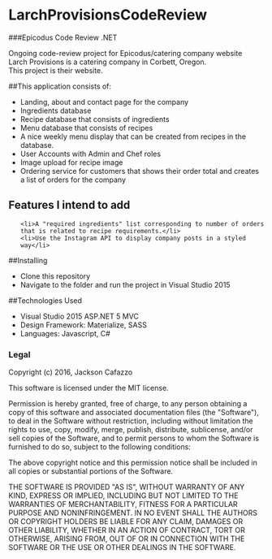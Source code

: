 # LarchProvisionsCodeReview
###Epicodus Code Review .NET
<p>Ongoing code-review project for Epicodus/catering company website
  <br>
  Larch Provisions is a catering company in Corbett, Oregon. 
  <br>
  This project is their website.
</p>

##This application consists of:
  <ul>
    <li>Landing, about and contact page for the company</li>
    <li>Ingredients database</li>
    <li>Recipe database that consists of ingredients</li>
    <li>Menu database that consists of recipes</li>
    <li>A nice weekly menu display that can be created from recipes in the database.</li>
    <li>User Accounts with Admin and Chef roles</li>
    <li>Image upload for recipe image</li>
    <li>Ordering service for customers that shows their order total and creates a list of orders for the company</li>
  </ul>

## Features I intend to add  
  <ul>
    
    <li>A "required ingredients" list corresponding to number of orders that is related to recipe requirements.</li>
    <li>Use the Instagram API to display company posts in a styled way</li>
    
  </ul>

##Installing 
<ul>
  <li>Clone this repository</li>
  <li>Navigate to the folder and run the project in Visual Studio 2015</li>
</ul>

##Technologies Used
<ul>
  <li>Visual Studio 2015 ASP.NET 5 MVC</li>
  <li>Design Framework: Materialize, SASS</li>
  <li>Languages: Javascript, C#</li>
</ul>

### Legal

Copyright (c) 2016, Jackson Cafazzo 

This software is licensed under the MIT license.

Permission is hereby granted, free of charge, to any person obtaining a copy of this software and associated documentation files (the "Software"), to deal in the Software without restriction, including without limitation the rights to use, copy, modify, merge, publish, distribute, sublicense, and/or sell copies of the Software, and to permit persons to whom the Software is furnished to do so, subject to the following conditions:

The above copyright notice and this permission notice shall be included in all copies or substantial portions of the Software.

THE SOFTWARE IS PROVIDED "AS IS", WITHOUT WARRANTY OF ANY KIND, EXPRESS OR IMPLIED, INCLUDING BUT NOT LIMITED TO THE WARRANTIES OF MERCHANTABILITY, FITNESS FOR A PARTICULAR PURPOSE AND NONINFRINGEMENT. IN NO EVENT SHALL THE AUTHORS OR COPYRIGHT HOLDERS BE LIABLE FOR ANY CLAIM, DAMAGES OR OTHER LIABILITY, WHETHER IN AN ACTION OF CONTRACT, TORT OR OTHERWISE, ARISING FROM, OUT OF OR IN CONNECTION WITH THE SOFTWARE OR THE USE OR OTHER DEALINGS IN THE SOFTWARE.
